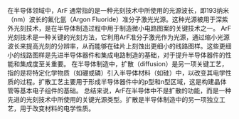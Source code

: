 在半导体领域中，ArF 通常指的是一种光刻技术中所使用的光源波长，即193纳米（nm）波长的氟化氩（Argon Fluoride）准分子激光光源。这种光源被用于深紫外光刻技术，是在半导体制造过程中用于制造微小电路图案的关键技术之一。
ArF光刻技术是一种关键的光刻方法，它利用ArF准分子激光作为光源，通过缩小光源波长来提高光刻的分辨率，从而能够在硅片上刻蚀出更细小的线路图样。这些更细小的线路图样是先进半导体器件和集成电路制造的基础，对于提升半导体器件的性能和集成度至关重要。
在半导体制造中，扩散（diffusion）是另一项关键工艺，指的是将特定化学物质（如硼或磷）引入半导体材料（如硅）中，以改变其电学性质的过程。扩散工艺主要用于形成半导体器件中的p型和n型区域，这是构建晶体管等基本电子组件的基础。
总结来说，ArF在半导体中不是扩散的功能，而是一种先进的光刻技术中所使用的关键光源类型。扩散是半导体制造中的另一项独立工艺，用于改变材料的电学性质。
